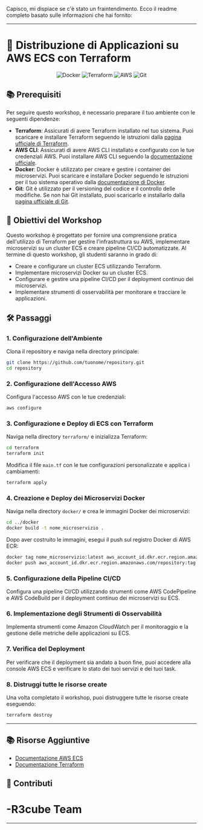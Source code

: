 Capisco, mi dispiace se c'è stato un fraintendimento. Ecco il readme completo basato sulle informazioni che hai fornito:

---

# 🚀 Distribuzione di Applicazioni su AWS ECS con Terraform

<p align="center">
  <img src="https://img.shields.io/badge/Docker-%230db7ed.svg?style=for-the-badge&logo=docker&logoColor=white" alt="Docker"/>
  <img src="https://img.shields.io/badge/Terraform-%235835CC.svg?style=for-the-badge&logo=terraform&logoColor=white" alt="Terraform"/>
  <img src="https://img.shields.io/badge/AWS-%23FF9900.svg?style=for-the-badge&logo=amazon-aws&logoColor=white" alt="AWS"/>
  <img src="https://img.shields.io/badge/Git-%23F05033.svg?style=for-the-badge&logo=git&logoColor=white" alt="Git"/>
</p>

## 📚 Prerequisiti

Per seguire questo workshop, è necessario preparare il tuo ambiente con le seguenti dipendenze:

- **Terraform**: Assicurati di avere Terraform installato nel tuo sistema. Puoi scaricare e installare Terraform seguendo le istruzioni dalla [pagina ufficiale di Terraform](https://learn.hashicorp.com/terraform).
- **AWS CLI**: Assicurati di avere AWS CLI installato e configurato con le tue credenziali AWS. Puoi installare AWS CLI seguendo la [documentazione ufficiale](https://docs.aws.amazon.com/cli/latest/userguide/install-cliv2.html).
- **Docker**: Docker è utilizzato per creare e gestire i container dei microservizi. Puoi scaricare e installare Docker seguendo le istruzioni per il tuo sistema operativo dalla [documentazione di Docker](https://docs.docker.com/get-docker/).
- **Git**: Git è utilizzato per il versioning del codice e il controllo delle modifiche. Se non hai Git installato, puoi scaricarlo e installarlo dalla [pagina ufficiale di Git](https://git-scm.com/downloads).

## 🎯 Obiettivi del Workshop

Questo workshop è progettato per fornire una comprensione pratica dell'utilizzo di Terraform per gestire l'infrastruttura su AWS, implementare microservizi su un cluster ECS e creare pipeline CI/CD automatizzate. Al termine di questo workshop, gli studenti saranno in grado di:

- Creare e configurare un cluster ECS utilizzando Terraform.
- Implementare microservizi Docker su un cluster ECS.
- Configurare e gestire una pipeline CI/CD per il deployment continuo dei microservizi.
- Implementare strumenti di osservabilità per monitorare e tracciare le applicazioni.

## 🛠️ Passaggi

### 1. Configurazione dell'Ambiente

Clona il repository e naviga nella directory principale:

```bash
git clone https://github.com/tuonome/repository.git
cd repository
```

### 2. Configurazione dell'Accesso AWS

Configura l'accesso AWS con le tue credenziali:

```bash
aws configure
```

### 3. Configurazione e Deploy di ECS con Terraform

Naviga nella directory `terraform/` e inizializza Terraform:

```bash
cd terraform
terraform init
```

Modifica il file `main.tf` con le tue configurazioni personalizzate e applica i cambiamenti:

```bash
terraform apply
```

### 4. Creazione e Deploy dei Microservizi Docker

Naviga nella directory `docker/` e crea le immagini Docker dei microservizi:

```bash
cd ../docker
docker build -t nome_microservizio .
```

Dopo aver costruito le immagini, esegui il push sul registro Docker di AWS ECR:

```bash
docker tag nome_microservizio:latest aws_account_id.dkr.ecr.region.amazonaws.com/repository:tag
docker push aws_account_id.dkr.ecr.region.amazonaws.com/repository:tag
```

### 5. Configurazione della Pipeline CI/CD

Configura una pipeline CI/CD utilizzando strumenti come AWS CodePipeline e AWS CodeBuild per il deployment continuo dei microservizi su ECS.

### 6. Implementazione degli Strumenti di Osservabilità

Implementa strumenti come Amazon CloudWatch per il monitoraggio e la gestione delle metriche delle applicazioni su ECS.

### 7. Verifica del Deployment

Per verificare che il deployment sia andato a buon fine, puoi accedere alla console AWS ECS e verificare lo stato dei tuoi servizi e dei tuoi task.

### 8. Distruggi tutte le risorse create

Una volta completato il workshop, puoi distruggere tutte le risorse create eseguendo:

```bash
terraform destroy
```

---

## 📚 Risorse Aggiuntive

- [Documentazione AWS ECS](https://docs.aws.amazon.com/ecs/index.html)
- [Documentazione Terraform](https://learn.hashicorp.com/terraform)

## 🤝 Contributi
# -R3cube Team

---
